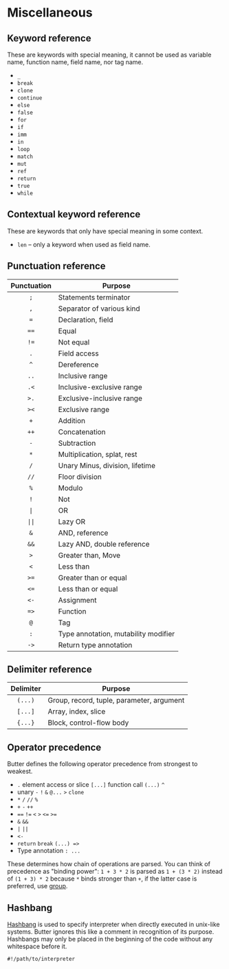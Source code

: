 # Miscellaneous

## Keyword reference

These are keywords with special meaning, it cannot be used as variable name, function name, field name, nor tag name.

- `_`
- `break`
- `clone`
- `continue`
- `else`
- `false`
- `for`
- `if`
- `imm`
- `in`
- `loop`
- `match`
- `mut`
- `ref`
- `return`
- `true`
- `while`

## Contextual keyword reference

These are keywords that only have special meaning in some context.

- `len` &ndash; only a keyword when used as field name.

## Punctuation reference

|    Punctuation    | Purpose                              |
| :---------------: | ------------------------------------ |
|        `;`        | Statements terminator                |
|        `,`        | Separator of various kind            |
|        `=`        | Declaration, field                   |
|       `==`        | Equal                                |
|       `!=`        | Not equal                            |
|        `.`        | Field access                         |
|        `^`        | Dereference                          |
|       `..`        | Inclusive range                      |
|       `.<`        | Inclusive-exclusive range            |
|       `>.`        | Exclusive-inclusive range            |
|       `><`        | Exclusive range                      |
|        `+`        | Addition                             |
|       `++`        | Concatenation                        |
|        `-`        | Subtraction                          |
|        `*`        | Multiplication, splat, rest          |
|        `/`        | Unary Minus, division, lifetime      |
|       `//`        | Floor division                       |
|        `%`        | Modulo                               |
|        `!`        | Not                                  |
|  <code>\|</code>  | OR                                   |
| <code>\|\|</code> | Lazy OR                              |
|        `&`        | AND, reference                       |
|       `&&`        | Lazy AND, double reference           |
|        `>`        | Greater than, Move                   |
|        `<`        | Less than                            |
|       `>=`        | Greater than or equal                |
|       `<=`        | Less than or equal                   |
|       `<-`        | Assignment                           |
|       `=>`        | Function                             |
|        `@`        | Tag                                  |
|        `:`        | Type annotation, mutability modifier |
|       `->`        | Return type annotation               |

## Delimiter reference

| Delimiter | Purpose                                   |
| :-------: | ----------------------------------------- |
|  `(...)`  | Group, record, tuple, parameter, argument |
|  `[...]`  | Array, index, slice                       |
|  `{...}`  | Block, control-flow body                  |

## Operator precedence

Butter defines the following operator precedence from strongest to weakest.

- `.` element access or slice `[...]` function call `(...)` `^`
- unary `-` `!` `&` `@...` `>` `clone`
- `*` `/` `//` `%`
- `+` `-` `++`
- `==` `!=` `<` `>` `<=` `>=`
- `&` `&&`
- `|` `||`
- `<-`
- `return` `break` `(...) =>`
- Type annotation `: ...`

These determines how chain of operations are parsed. You can think of precedence as "binding power": `1 + 3 * 2` is parsed as `1 + (3 * 2)` instead of `(1 + 3) * 2` because `*` binds stronger than `+`, if the latter case is preferred, use [group].

[group]: ./group.md

## Hashbang

[Hashbang] is used to specify interpreter when directly executed in unix-like systems. Butter ignores this like a comment in recognition of its purpose. Hashbangs may only be placed in the beginning of the code without any whitespace before it.

```butter
#!/path/to/interpreter
```

[hashbang]: https://en.wikipedia.org/wiki/Shebang_(Unix)
